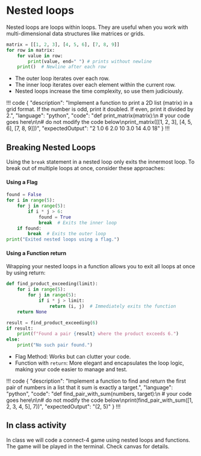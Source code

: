 # Nested loops

Nested loops are loops within loops. They are useful when you work with multi-dimensional data structures like matrices or grids.

``` python
matrix = [[1, 2, 3], [4, 5, 6], [7, 8, 9]]
for row in matrix:
    for value in row:
        print(value, end=" ") # prints without newline
    print()  # Newline after each row
```

- The outer loop iterates over each row.
- The inner loop iterates over each element within the current row.
- Nested loops increase the time complexity, so use them judiciously.

!!! code
{
"description": "Implement a function to print a 2D list (matrix) in a grid format. If the number is odd, print it doubled. If even, print it divided by 2.",
"language": "python",
"code": "def print_matrix(matrix):\n    # your code goes here\n\n# do not modify the code below\nprint_matrix([[1, 2, 3], [4, 5, 6], [7, 8, 9]])",
"expectedOutput": "2 1.0 6 2.0 10 3.0 14 4.0 18"
}
!!!

## Breaking Nested Loops

Using the `break` statement in a nested loop only exits the innermost loop. To break out of multiple loops at once, consider these approaches:

#### Using a Flag

``` python
found = False
for i in range(5):
    for j in range(5):
        if i * j > 6:
            found = True
            break  # Exits the inner loop
    if found:
        break  # Exits the outer loop
print("Exited nested loops using a flag.")
```

#### Using a Function return

Wrapping your nested loops in a function allows you to exit all loops at once by using return:

``` python
def find_product_exceeding(limit):
    for i in range(5):
        for j in range(5):
            if i * j > limit:
                return (i, j)  # Immediately exits the function
    return None

result = find_product_exceeding(6)
if result:
    print(f"Found a pair {result} where the product exceeds 6.")
else:
    print("No such pair found.")
```

- Flag Method: Works but can clutter your code.
- Function with `return`: More elegant and encapsulates the loop logic, making your code easier to manage and test.

!!! code
{
"description": "Implement a function to find and return the first pair of numbers in a list that it sum is exactly a target.",
"language": "python",
"code": "def find_pair_with_sum(numbers, target):\n    # your code goes here\n\n# do not modify the code below\nprint(find_pair_with_sum([1, 2, 3, 4, 5], 7))",
"expectedOutput": "(2, 5)"
}
!!!

## In class activity

In class we will code a connect-4 game using nested loops and functions. The game will be played in the terminal. Check canvas for details.